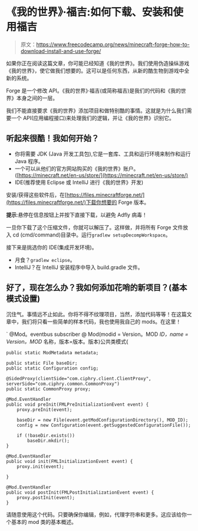 # 《我的世界》·福吉:如何下载、安装和使用福吉

> 原文：<https://www.freecodecamp.org/news/minecraft-forge-how-to-download-install-and-use-forge/>

如果你正在阅读这篇文章，你可能已经知道《我的世界》。我们使用伪造操纵游戏《我的世界》，使它做我们想要的。这可以是任何东西，从新的酷生物到游戏中全新的系统。

Forge 是一个修改 API。《我的世界》·福吉(或简称福吉)是我们的代码和《我的世界》本身之间的一层。

我们不能直接要求《我的世界》添加项目和做特别酷的事情。这就是为什么我们需要一个 API(应用编程接口)来处理我们的逻辑，并让《我的世界》识别它。

## 听起来很酷！我如何开始？

*   你将需要 JDK (Java 开发工具包),它是一套库、工具和运行环境来制作和运行 Java 程序。
*   一个可以从他们的官方网站购买的《我的世界》账户。([https://minecraft.net/en-us/store/](https://minecraft.net/en-us/store/)
*   IDE(推荐使用 Eclipse 或 IntelliJ 进行《我的世界》开发)

安装/获得这些软件后，在[https://files.minecraftforge.net/](https://files.minecraftforge.net/)下载你想要的 Forge 版本。

**提示**:悬停在信息按钮上并按下直接下载，以避免 Adfly 病毒！

一旦你下载了这个压缩文件，你就可以解压了。这样做，并将所有 Forge 文件放入 cd (cmd/command)目录中。运行`gradlew setupDecompWorkspace`。

接下来是挑选你的 IDE(集成开发环境)。

*   月食？`gradlew eclipse`。
*   IntelliJ？在 IntelliJ 安装程序中导入 build.gradle 文件。

## 好了，现在怎么办？我如何添加花哨的新项目？(基本模式设置)

沉住气。事情远不止如此。你将不得不纹理项目，当然，添加代码等等！在这篇文章中，我们将只看一些简单的样本代码，我也使用我自己的 mods。在这里！

` @Mod。eventbus subscriber @ Mod(modid = Version。MOD *ID，name = Version。MOD* 名称，版本=版本。版本)公共类模式{

```
public static ModMetadata metadata;

public static File baseDir;
public static Configuration config;

@SidedProxy(clientSide="com.ciphry.client.ClientProxy", serverSide="com.ciphry.common.CommonProxy")
public static CommonProxy proxy;

@Mod.EventHandler
public void preInit(FMLPreInitializationEvent event) {
    proxy.preInit(event);

    baseDir = new File(event.getModConfigurationDirectory(), MOD_ID);
    config = new Configuration(event.getSuggestedConfigurationFile());

    if (!baseDir.exists())
        baseDir.mkdir();
}

@Mod.EventHandler
public void init(FMLInitializationEvent event) {
    proxy.init(event);

}

@Mod.EventHandler
public void postInit(FMLPostInitializationEvent event) {
    proxy.postInit(event);
}
```

请随意使用这个代码。只要确保你编辑，例如，代理字符串和更多。这应该给你一个基本的 mod 类的基本概述。